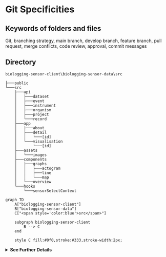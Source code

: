 # Git Specificities

## Keywords of folders and files
Git, branching strategy, main branch, develop branch, feature branch, pull request, merge conflicts, code review, approval, commit messages

## Directory
```
biologging-sensor-client\biologging-sensor-data\src
```

```
├───public
└───src
    ├───api
    │   ├───dataset
    │   ├───event
    │   ├───instrument
    │   ├───organism
    │   ├───project
    │   └───record
    ├───app
    │   ├───about
    │   ├───detail
    │   │   └───[id]
    │   └───visualisation
    │       └───[id]
    ├───assets
    │   └───images
    ├───components
    │   ├───graphs
    │   │   ├───actogram
    │   │   ├───line
    │   │   └───map
    │   └───overview
    └───hooks
        └───sensorSelectContext
```


```mermaid
graph TD
    A["biologging-sensor-client"] 
    B["biologging-sensor-data"]
    C["<span style='color:blue'>src</span>"]

    subgraph biologging-sensor-client
        B --> C
    end

    style C fill:#0f0,stroke:#333,stroke-width:2px;

```


<details>
  <summary><strong>See Further Details</strong></summary>
## Branching Strategy

- **Main Branch**: Contains the stable version of the code ready for production.
- **Develop Branch**: Used for integration and testing of new features before merging into the main branch.

## Workflow

### Pull Latest Changes

Before pushing any changes to the develop branch, ensure your branch is up-to-date by pulling the latest changes.

```bash
git checkout develop
git pull origin develop
```

### Creating a New Feature Branch

For adding a new feature, create a new branch from the develop branch. The branch name should be descriptive of the feature being added.

```bash
git checkout develop
git checkout -b feature/your-feature-name
```

### Making Changes and Committing

Make your changes in the new feature branch and commit them with clear, concise messages.

```bash
git add .
git commit -m "Add new feature: description of feature"
```

### Push Feature Branch

Push the feature branch to the remote repository.

```bash
git push origin feature/your-feature-name
```

### Creating a Pull Request

Create a pull request (PR) from your feature branch to the develop branch for review by other team members.

### Pull Request Process

- **Review**: Every pull request should be reviewed by at least one other team member.
- **Approval**: After the review, if the changes are approved, the pull request can be merged into the develop branch.
- **Merge Conflicts**: If there are merge conflicts, team members should discuss and resolve them before merging.

### Code Review and Approval

Other team members will review the pull request. If approved, the feature branch will be merged into the develop branch. If there are merge conflicts, they will be discussed and resolved among the team members.

---

See how the previous tech team's agreed workflow: [Git Workflow](https://github.com/biodiversitydata-se/biologging-sensor-client/blob/%2311-Architecture-Diagram-Technical-Walkthrough/Git-Workflow.md)

</details>
